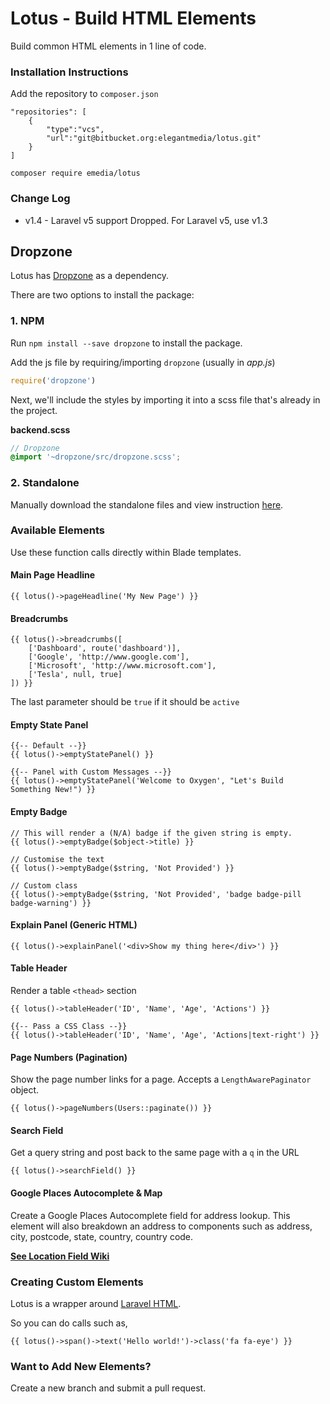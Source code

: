# Lotus - Build HTML Elements

Build common HTML elements in 1 line of code.

### Installation Instructions

Add the repository to `composer.json`
```
"repositories": [
	{
	    "type":"vcs",
	    "url":"git@bitbucket.org:elegantmedia/lotus.git"
	}
]
```

```
composer require emedia/lotus
```

### Change Log

- v1.4 - Laravel v5 support Dropped. For Laravel v5, use v1.3

## Dropzone

Lotus has [Dropzone](https://www.dropzonejs.com/) as a dependency.

There are two options to install the package:

### 1. NPM

Run `npm install --save dropzone` to install the package.

Add the js file by requiring/importing  `dropzone` (usually in *app.js*)

```js
require('dropzone')
```

Next, we'll include the styles by importing it into a scss file that's already in the project.

**backend.scss**

```scss
// Dropzone
@import '~dropzone/src/dropzone.scss';
``` 

### 2. Standalone

Manually download the standalone files and view instruction [here](https://www.dropzonejs.com/#installation).


### Available Elements

Use these function calls directly within Blade templates.

#### Main Page Headline
```
{{ lotus()->pageHeadline('My New Page') }}
```

#### Breadcrumbs
```
{{ lotus()->breadcrumbs([
    ['Dashboard', route('dashboard')],
    ['Google', 'http://www.google.com'],
    ['Microsoft', 'http://www.microsoft.com'],
    ['Tesla', null, true]
]) }}
```
The last parameter should be `true` if it should be `active`

#### Empty State Panel
```
{{-- Default --}}
{{ lotus()->emptyStatePanel() }}

{{-- Panel with Custom Messages --}}
{{ lotus()->emptyStatePanel('Welcome to Oxygen', "Let's Build Something New!") }}
```

#### Empty Badge
```
// This will render a (N/A) badge if the given string is empty.
{{ lotus()->emptyBadge($object->title) }}

// Customise the text
{{ lotus()->emptyBadge($string, 'Not Provided') }}

// Custom class
{{ lotus()->emptyBadge($string, 'Not Provided', 'badge badge-pill badge-warning') }}
```

#### Explain Panel (Generic HTML)
```
{{ lotus()->explainPanel('<div>Show my thing here</div>') }}
```

#### Table Header

Render a table `<thead>` section

```
{{ lotus()->tableHeader('ID', 'Name', 'Age', 'Actions') }}

{{-- Pass a CSS Class --}}
{{ lotus()->tableHeader('ID', 'Name', 'Age', 'Actions|text-right') }}
```

#### Page Numbers (Pagination)

Show the page number links for a page. Accepts a `LengthAwarePaginator` object.

```
{{ lotus()->pageNumbers(Users::paginate()) }}
```

#### Search Field

Get a query string and post back to the same page with a `q` in the URL
```
{{ lotus()->searchField() }}
```

#### Google Places Autocomplete & Map

Create a Google Places Autocomplete field for address lookup. This element will also breakdown an address to components such as address, city, postcode, state, country, country code.

**[See Location Field Wiki](https://bitbucket.org/elegantmedia/lotus/wiki/Location%20Field)**

### Creating Custom Elements

Lotus is a wrapper around [Laravel HTML](https://github.com/spatie/laravel-html).

So you can do calls such as,
```
{{ lotus()->span()->text('Hello world!')->class('fa fa-eye') }}
```

### Want to Add New Elements?

Create a new branch and submit a pull request.
